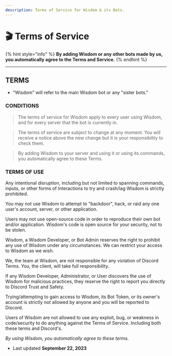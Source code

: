```yaml
---
description: Terms of Service for Wisdom & its Bots.
---
```


# 🎬 Terms of Service



{% hint style="info" %}
**By adding Wisdom or any other bots made by us, you automatically agree to the Terms and Service.**
{% endhint %}

***

## TERMS

* "Wisdom" will refer to the main Wisdom bot or any "sister bots."

### CONDITIONS

> The terms of service for Wisdom apply to every user using Wisdom, and for every server that the bot is currently in.

> The terms of service are subject to change at any moment. You will receive a notice above the new change but it is your responsibility to check them.

> By adding Wisdom to your server and using it or using its commands, you automatically agree to these Terms.

### TERMS OF USE

Any intentional disruption, including but not limited to spanning commands, inputs, or other forms of Interactions to try and crash/lag Wisdom is strictly prohibited.

You may not use Wisdom to attempt to "backdoor", hack, or raid any one user's account, server, or other application.

Users may not use open-source code in order to reproduce their own bot and/or application. Wisdom's code is open source for your security, not to be stolen.

Wisdom, a Wisdom Developer, or Bot Admin reserves the right to prohibit any use of Wisdom under any circumstances. We can restrict your access to Wisdom as we wish.

We, the team at Wisdom, are not responsible for any violation of Discord Terms. You, the client, will take full responsibility.

If any Wisdom Developer, Administrator, or User discovers the use of Wisdom for malicious practices, they reserve the right to report you directly to Discord Trust and Safety.

Trying/attempting to gain access to Wisdom, its Bot Token, or its owner's account is strictly not allowed by anyone and you will be reported to Discord.

Users of Wisdom are not allowed to use any exploit, bug, or weakness in code/security to do anything against the Terms of Service. Including both these terms and Discord's.

_By using Wisdom, you automatically agree to these terms._

* Last updated **September 22, 2023**


